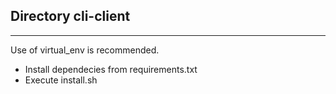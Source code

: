 ## Directory cli-client   

---   

Use of virtual_env is recommended.

- Install dependecies from requirements.txt
- Execute install.sh  


